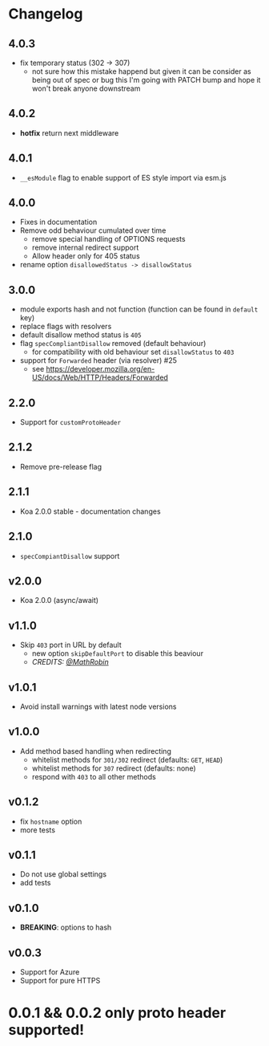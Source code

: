# Changelog

## 4.0.3
- fix temporary status (302 -> 307)
  - not sure how this mistake happend but given it can be consider
  as being out of spec or bug this I'm going with PATCH bump and hope
  it won't break anyone downstream

## 4.0.2
- **hotfix** return next middleware

## 4.0.1
- `__esModule` flag to enable support of ES style import via esm.js

## 4.0.0
- Fixes in documentation
- Remove odd behaviour cumulated over time
  - remove special handling of OPTIONS requests
  - remove internal redirect support
  - Allow header only for 405 status
- rename option `disallowedStatus -> disallowStatus`

## 3.0.0
- module exports hash and not function (function can be found in `default` key)
- replace flags with resolvers
- default disallow method status is `405`
- flag `specCompliantDisallow` removed (default behaviour)
  - for compatibility with old behaviour set `disallowStatus` to `403`
- support for `Forwarded` header (via resolver) #25
  - see https://developer.mozilla.org/en-US/docs/Web/HTTP/Headers/Forwarded

## 2.2.0
- Support for `customProtoHeader`

## 2.1.2
- Remove pre-release flag

## 2.1.1
- Koa 2.0.0 stable - documentation changes

## 2.1.0
- `specCompiantDisallow` support

## v2.0.0
- Koa 2.0.0 (async/await)

## v1.1.0
- Skip `403` port in URL by default
  - new option `skipDefaultPort` to disable this beaviour
  - *CREDITS: [@MathRobin](https://github.com/MathRobin)*

## v1.0.1
- Avoid install warnings with latest node versions

## v1.0.0
- Add method based handling when redirecting
  - whitelist methods for `301/302` redirect (defaults: `GET`, `HEAD`)
  - whitelist methods for `307` redirect (defaults: none)
  - respond with `403` to all other methods

## v0.1.2
- fix `hostname` option
- more tests

## v0.1.1
- Do not use global settings
- add tests

## v0.1.0
- **BREAKING**: options to hash

## v0.0.3
- Support for Azure
- Support for pure HTTPS

# 0.0.1 && 0.0.2 only proto header supported!
